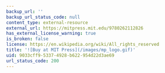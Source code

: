 ```yaml
---
backup_url: ''
backup_url_status_code: null
content_type: external-resource
external_url: https://mitpress.mit.edu/9780262112826
has_external_license_warning: true
is_broken: false
license: https://en.wikipedia.org/wiki/All_rights_reserved
title: '![Buy at MIT Press](/images/mp_logo.gif)'
uid: 9033cff9-5337-4928-b622-954d22d3ae69
url_status_code: 200
---
```

